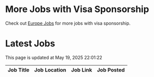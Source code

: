 # More Jobs with Visa Sponsorship

Check out [Europe Jobs](https://github.com/sureshparimi/europejobs#latest-jobs) for more jobs with visa sponsorship.

# Latest Jobs

This page is updated at May 19, 2025 22:01:22

| Job Title | Job Location | Job Link | Job Posted |
| --- | --- | --- | --- |

